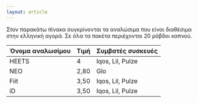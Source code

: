 ```yaml
---
layout: article
---
```


Στον παρακάτω πίνακα συγκρίνονται τα αναλώσιμα που είναι διαθέσιμα στην ελληνική αγορά.
Σε όλα τα πακέτα περιέχονται 20 ράβδοι καπνού.

| Όνομα αναλωσίμου | Τιμή | Συμβατές συσκευές |
|------------------|------|-------------------|
| HEETS            | 4    | Iqos, Lil, Pulze  |
| NEO              | 2,80 | Glo               |
| Fiit             | 3,50 | Iqos, Lil, Pulze  |
| iD               | 3,50 | Iqos, Lil, Pulze  |
